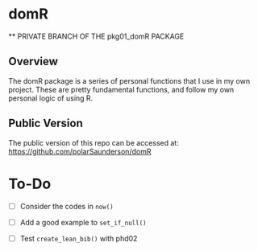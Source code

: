 # domR

** PRIVATE BRANCH OF THE pkg01_domR PACKAGE

## Overview
The domR package is a series of personal functions that I use in my own project.
These are pretty fundamental functions, and follow my own personal logic of using R.

## Public Version
The public version of this repo can be accessed at: https://github.com/polarSaunderson/domR

# To-Do
- [ ] Consider the codes in `now()`
- [ ] Add a good example to `set_if_null()`
- [ ] Test `create_lean_bib()` with phd02

